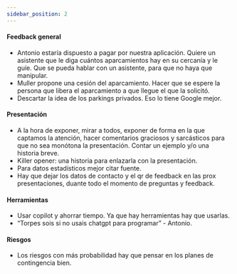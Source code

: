 ```yaml
---
sidebar_position: 2
---
```

#### Feedback general
+ Antonio estaría dispuesto a pagar por nuestra aplicación. Quiere un asistente que le diga cuántos aparcamientos hay en su cercanía y le guíe. Que se pueda hablar con un asistente, para que no haya que manipular.
+ Muller propone una cesión del aparcamiento. Hacer que se espere la persona que libera el aparcamiento a que llegue el que la solicitó. 
+ Descartar la idea de los parkings privados. Eso lo tiene Google mejor.

#### Presentación
+  A la hora de exponer, mirar a todos, exponer de forma en la que captamos la atención, hacer comentarios graciosos y sarcásticos para que no sea monótona la presentación. Contar un ejemplo y/o una historia breve. 
+ Killer opener: una historia para enlazarla con la presentación. 
+ Para datos estadísticos mejor citar fuente.
+ Hay que dejar los datos de contacto y el qr de feedback en las prox presentaciones, duante todo el momento de preguntas y feedback.

#### Herramientas
+ Usar copilot y ahorrar tiempo. Ya que hay herramientas hay que usarlas.  
+ “Torpes sois si no usais chatgpt para programar” - Antonio. 

#### Riesgos
+ Los riesgos con más probabilidad hay que pensar en los planes de contingencia bien.